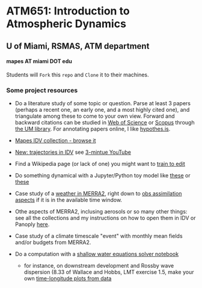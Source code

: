 # ATM651: Introduction to Atmospheric Dynamics
## U of Miami, RSMAS, ATM department 
#### mapes AT miami DOT edu

Students will `Fork` this `repo` and `Clone` it to their machines. 

### Some project resources 

* Do a literature study of some topic or question. Parse at least 3 papers (perhaps a recent one, an early one, and a most highly cited one), and triangulate among these to come to your own view. Forward and backward citations can be studied in [Web of Science](http://apps.webofknowledge.com.access.library.miami.edu) or [Scopus](https://www-scopus-com.access.library.miami.edu) through [the UM library](https://www.library.miami.edu). For annotating papers online, I like [hypothes.is](http://hypothes.is).

* [Mapes IDV collection - browse it](https://weather.rsmas.miami.edu/repository/entry/show?entryid=115a4ff0-10de-4fba-86d7-66cd42d6d8de)

* [New: trajectories in IDV](https://ams.confex.com/ams/98Annual/webprogram/Paper337280.html) see [3-mintue YouTube](https://www.youtube.com/watch?v=m0DwH--5GP8)

* Find a Wikipedia page (or lack of one) you might want to [train to edit](https://dashboard.wikiedu.org/courses/University_of_Miami/Weather_Analysis_(Fall_2019)?enroll=fjsbeacg)

* Do something dynamical with a Jupyter/Python toy model like [these](https://github.com/ATMOcanes/ATM663_convection_meso/tree/master/Resources/Notebooks) or [these]()

* Case study of a [weather in MERRA2](https://fluid.nccs.nasa.gov/reanalysis/classic_merra2/?one_click=1&tau=15&stream=MERRA2&level=0&region=usa&fcst=19930313&field=ptype), right down to [obs assimilation aspects](http://weather.rsmas.miami.edu/repository/entry/show?entryid=8f4d8443-54ed-419b-a74b-fb0c6ace4daf) if it is in the available time window. 

* Othe aspects of MERRA2, inclusing aerosols or so many other things: see all the collections and my instructions on how to open them in IDV or Panoply [here](https://hyp.is/NuATNvQBEemtxQPBlKyywQ/gmao.gsfc.nasa.gov/pubs/docs/Bosilovich785.pdf).

* Case study of a climate timescale "event" with monthly mean fields and/or budgets from MERRA2.

* Do a computation with a [shallow water equations solver notebook](https://github.com/ATMOcanes/ATM651_IntroAtmDynamics/blob/master/Notebooks/SWEmodel.ipynb)

  * for instance, on downstream development and Rossby wave dispersion (8.33 of Wallace and Hobbs, LMT exercise 1.5, make your own [time-longitude plots from data](https://www.esrl.noaa.gov/psd/map/time_plot/)
  

